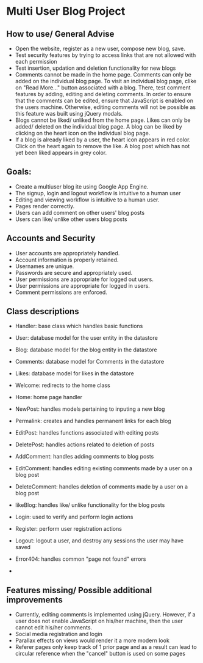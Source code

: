 # Multi User Blog Project

## How to use/ General Advise ##
* Open the website, register as a new user, compose new blog, save.
* Test security features by trying to access links that are not allowed with each permission
* Test insertion, updation and deletion functionality for new blogs
* Comments cannot be made in the home page.  Comments can only be added on the individual blog page.  To visit an individual blog page, clike on "Read More..." button associated with a blog.  There, test comment features by adding, editing and deleting comments.  In order to ensure that the comments can be edited, ensure that JavaScript is enabled on the users machine.  Otherwise, editing comments will not be possible as this feature was built using jQuery modals. 
* Blogs cannot be liked/ unliked from the home page.  Likes can only be added/ deleted on the individual blog page.  A blog can be liked by clicking on the heart icon on the individual blog page.  
* If a blog is already liked by a user, the heart icon appears in red color.  Click on the heart again to remove the like.  A blog post which has not yet been liked appears in grey color. 

## Goals: ##

* Create a multiuser blog ite using Google App Engine.
* The signup, login and logout workflow is intuitive to a human user
* Editing and viewing workflow is intuitive to a human user.
* Pages render correctly.
* Users can add comment on other users' blog posts
* Users can like/ unlike other users blog posts

## Accounts and Security ##
* User accounts are appropriately handled.
* Account information is properly retained.
* Usernames are unique.
* Passwords are secure and appropriately used.
* User permissions are appropriate for logged out users.
* User permissions are appropriate for logged in users.
* Comment permissions are enforced.


## Class descriptions ##
* Handler:  base class which handles basic functions

* User: database model for the user entity in the datastore
* Blog: database model for the blog entity in the datastore
* Comments: database model for Comments in the datastore
* Likes:  database model for likes in the datastore 

* Welcome: redirects to the home class
* Home: home page handler
* NewPost: handles models pertaining to inputing a new blog
* Permalink: creates and handles permanent links for each blog
* EditPost: handles functions associated with editing posts
* DeletePost:  handles actions related to deletion of posts

* AddComment:  handles adding comments to blog posts
* EditComment:  handles editing existing comments made by a user on a blog post
* DeleteComment:  handles deletion of comments made by a user on a blog post
* likeBlog: handles like/ unlike functionality for the blog posts

* Login:  used to verify and perform login actions
* Register: perform user registration actions
* Logout: logout a user, and destroy any sessions the user may have saved

* Error404: handles common "page not found" errors

* 

## Features missing/ Possible additional improvements ##

* Currently, editing comments is implemented using jQuery.  However, if a user does not enable JavaScript on his/her machine, then the user cannot edit his/her comments. 
* Social media registration and login
* Parallax effects on views would render it a more modern look
* Referer pages only keep track of 1 prior page and as a result can lead to circular reference when the "cancel" button is used on some pages



